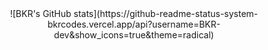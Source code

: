 
  <!-- for extra spacing on the top -->
  <!-- broke mobile
  <img height=155 width=0 />
  -->
<!--   <a href=https://github.com/anuraghazra/github-readme-stats ><img width=420 height=142 src="https://github-readme-stats.vercel.app/api?username=picklenik&bg_color=0000&text_color=aaa&title_color=f88469&icon_color=ffc89b&show_icons=true&border_color=666&border_radius=24" /></a> -->

<div align=center >
![BKR's GitHub stats](https://github-readme-status-system-bkrcodes.vercel.app/api?username=BKR-dev&show_icons=true&theme=radical)
</div>
